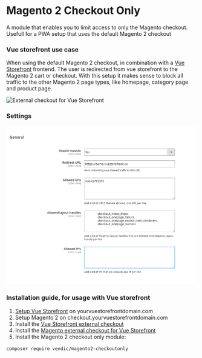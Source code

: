 # Magento 2 Checkout Only
A module that enables you to limit access to only the Magento checkout. Usefull for a PWA setup that uses the default Magento 2 checkout

### Vue storefront use case
When using the default Magento 2 checkout, in combination with a [Vue Storefront](https://github.com/DivanteLtd/vue-storefront) frontend. The user is redirected from vue storefront to the Magento 2 cart or checkout. With this setup it makes sense to block all traffic to the other Magento 2 page types, like homepage, category page and product page. 

![External checkout for Vue Storefront](https://github.com/filrak/vsf-external-checkout/raw/master/diagram.png)
 
### Settings
![Magento 2 checkout only settings](/media/settings.png)

### Installation guide, for usage with Vue storefront
1. [Setup Vue Storefront](https://divanteltd.github.io/vue-storefront/) on yourvuestorefrontdomain.com
2. Setup Magento 2 on checkout.yourvuestorefrontdomain.com
3. Install the [Vue Storefront external checkout](https://github.com/filrak/vsf-external-checkout)
4. Install the [Magento external checkout for Vue Storefront](https://github.com/DivanteLtd/magento2-external-checkout)
5. Install the Magento 2 checkout only module:
```bash
composer require vendic/magento2-checkoutonly
```